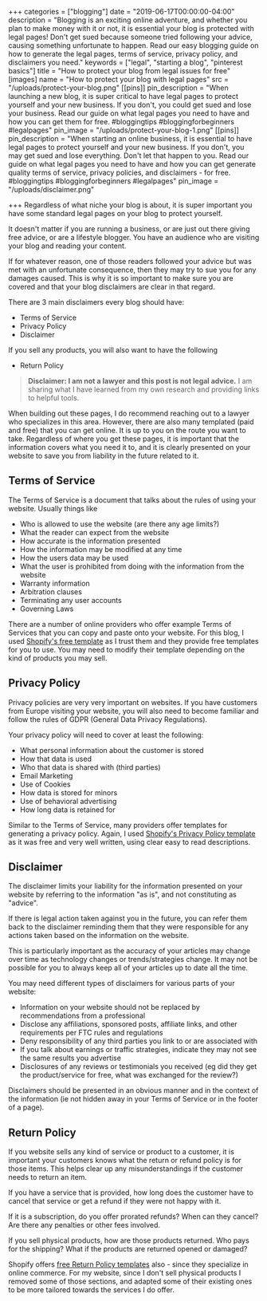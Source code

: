 +++
categories = ["blogging"]
date = "2019-06-17T00:00:00-04:00"
description = "Blogging is an exciting online adventure, and whether you plan to make money with it or not, it is essential your blog is protected with legal pages! Don't get sued because someone tried following your advice, causing something unfortunate to happen. Read our easy blogging guide on how to generate the legal pages, terms of service, privacy policy, and disclaimers you need."
keywords = ["legal", "starting a blog", "pinterest basics"]
title = "How to protect your blog from legal issues for free"
[images]
name = "How to protect your blog with legal pages"
src = "/uploads/protect-your-blog.png"
[[pins]]
pin_description = "When launching a new blog, it is super critical to have legal pages to protect yourself and your new business. If you don't, you could get sued and lose your business.  Read our guide on what legal pages you need to have and how you can get them for free. #bloggingtips #bloggingforbeginners #legalpages"
pin_image = "/uploads/protect-your-blog-1.png"
[[pins]]
pin_description = "When starting an online business, it is essential to have legal pages to protect yourself and your new business. If you don't, you may get sued and lose everything.  Don't let that happen to you. Read our guide on what legal pages you need to have and how you can get generate quality terms of service, privacy policies, and disclaimers - for free. #bloggingtips #bloggingforbeginners #legalpages"
pin_image = "/uploads/disclaimer.png"

+++
Regardless of what niche your blog is about, it is super important you have some standard legal pages on your blog to protect yourself.

It doesn't matter if you are running a business, or are just out there giving free advice, or are a lifestyle blogger.  You have an audience who are visiting your blog and reading your content.

If for whatever reason, one of those readers followed your advice but was met with an unfortunate consequence, then they may try to sue you for any damages caused.  This is why it is so important to make sure you are covered and that your blog disclaimers are clear in that regard.

There are 3 main disclaimers every blog should have:

* Terms of Service
* Privacy Policy
* Disclaimer

If you sell any products, you will also want to have the following

* Return Policy

> **Disclaimer: I am not a lawyer and this post is not legal advice.**  I am sharing what I have learned from my own research and providing links to helpful tools.

When building out these pages, I do recommend reaching out to a lawyer who specializes in this area.  However, there are also many templated (paid and free) that you can get online.  It is up to you on the route you want to take.  Regardless of where you get these pages, it is important that the information covers what you need it to, and it is clearly presented on your website to save you from liability in the future related to it.

## Terms of Service

The Terms of Service is a document that talks about the rules of using your website.  Usually things like 

* Who is allowed to use the website (are there any age limits?)
* What the reader can expect from the website
* How accurate is the information presented
* How the information may be modified at any time
* How the users data may be used
* What the user is prohibited from doing with the information from the website
* Warranty information
* Arbitration clauses
* Terminating any user accounts
* Governing Laws

There are a number of online providers who offer example Terms of Services that you can copy and paste onto your website.  For this blog, I used [Shopify's free template](https://www.shopify.com/tools/policy-generator/terms-and-conditions "Shopify - Free Terms of Service Generator") as I trust them and they provide free templates for you to use.  You may need to modify their template depending on the kind of products you may sell.

## Privacy Policy

Privacy policies are very very important on websites.  If you have customers from Europe visiting your website, you will also need to become familiar and follow the rules of GDPR (General Data Privacy Regulations).

Your privacy policy will need to cover at least the following:

* What personal information about the customer is stored
* How that data is used
* Who that data is shared with (third parties)
* Email Marketing
* Use of Cookies
* How data is stored for minors
* Use of behavioral advertising
* How long data is retained for

Similar to the Terms of Service, many providers offer templates for generating a privacy policy.  Again, I used [Shopify's Privacy Policy template](https://www.shopify.com/tools/policy-generator "Shopify - Privacy Policy Template Generator") as it was free and very well written, using clear easy to read descriptions.

## Disclaimer

The disclaimer limits your liability for the information presented on your website by referring to the information "as is", and not constituting as "advice".

If there is legal action taken against you in the future, you can refer them back to the disclaimer reminding them that they were responsible for any actions taken based on the information on the website.

This is particularly important as the accuracy of your articles may change over time as technology changes or trends/strategies change.  It may not be possible for you to always keep all of your articles up to date all the time.

You may need different types of disclaimers for various parts of your website:

* Information on your website should not be replaced by recommendations from a professional
* Disclose any affiliations, sponsored posts, affiliate links, and other requirements per FTC rules and regulations
* Deny responsibility of any third parties you link to or are associated with
* If you talk about earnings or traffic strategies, indicate they may not see the same results you advertise
*  Disclosures of any reviews or testimonials you received (eg did they get the product/service for free, what was exchanged for the review?)

Disclaimers should be presented in an obvious manner and in the context of the information (ie not hidden away in your Terms of Service or in the footer of a page).

## Return Policy

If you website sells any kind of service or product to a customer, it is important your customers knows what the return or refund policy is for those items.  This helps clear up any misunderstandings if the customer needs to return an item.

If you have a service that is provided, how long does the customer have to cancel that service or get a refund if they were not happy with it. 

If it is a subscription, do you offer prorated refunds?  When can they cancel?  Are there any penalties or other fees involved.

If you sell physical products, how are those products returned.  Who pays for the shipping?  What if the products are returned opened or damaged?

Shopify offers [free Return Policy templates](https://www.shopify.com/tools/policy-generator/refund "Shopify - Free Return Policy Template Generator") also - since they specialize in online commerce.  For my website, since I don't sell physical products I removed some of those sections, and adapted some of their existing ones to be more tailored towards the services I do offer.